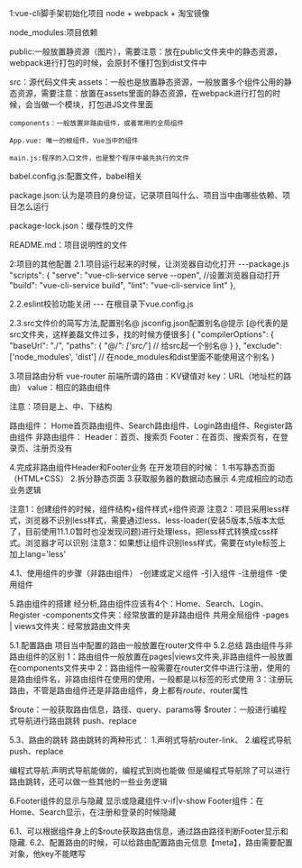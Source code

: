 1:vue-cli脚手架初始化项目
node + webpack + 淘宝镜像

node_modules:项目依赖

public:一般放置静资源（图片），需要注意：放在public文件夹中的静态资源，webpack进行打包的时候，会原封不懂打包到dist文件中

src：源代码文件夹
    assets：一般也是放置静态资源，一般放置多个组件公用的静态资源，需要注意：放置在assets里面的静态资源，在webpack进行打包的时候，会当做一个模块，打包进JS文件里面
    
    components：一般放置非路由组件，或者常用的全局组件

    App.vue: 唯一的根组件，Vue当中的组件

    main.js:程序的入口文件，也是整个程序中最先执行的文件

babel.config.js:配置文件，babel相关

package.json:认为是项目的身份证，记录项目叫什么、项目当中由哪些依赖、项目怎么运行

package-lock.json：缓存性的文件

README.md：项目说明性的文件

2:项目的其他配置
2.1.项目运行起来的时候，让浏览器自动化打开
---package.js
     "scripts": {
        "serve": "vue-cli-service serve --open", //设置浏览器自动打开
        "build": "vue-cli-service build",
        "lint": "vue-cli-service lint"
    },

2.2.eslint校验功能关闭
--- 在根目录下vue.config.js

2.3.src文件价的简写方法,配置别名@
jsconfig.json配置别名@提示 [@代表的是src文件夹，这样姜磊文件过多，找的时候方便很多]
{
    "compilerOptions": {
        "baseUrl": "./",
        "paths": {
            "@/*": ['src/*'] // 给src起一个别名@
        }
    },
    "exclude": ['node_modules', 'dist'] // 在node_modules和dist里面不能使用这个别名
} 

3.项目路由分析
vue-router
前端所谓的路由：KV键值对
key：URL（地址栏的路由）
value：相应的路由组件

注意：项目是上、中、下结构

路由组件：
Home首页路由组件、Search路由组件、Login路由组件、Register路由组件
非路由组件：
Header：首页、搜索页
Footer：在首页、搜索页有，在登录页、注册页没有

4.完成非路由组件Header和Footer业务
在开发项目的时候：
1.书写静态页面（HTML+CSS）
2.拆分静态页面
3.获取服务器的数据动态展示
4.完成相应的动态业务逻辑

注意1：创建组件的时候，组件结构+组件样式+组件资源
注意2：项目采用less样式，浏览器不识别less样式，需要通过less、less-loader(安装5版本,5版本太低了，目前使用11.1.0暂时也没发现问题)进行处理less，把less样式转换成css样式。浏览器才可以识别
注意3：如果想让组件识别less样式，需要在style标签上加上lang='less'

4.1、使用组件的步骤（非路由组件）
-创建或定义组件
-引入组件
-注册组件
-使用组件

5.路由组件的搭建
经分析,路由组件应该有4个：Home、Search、Login、Register
-components文件夹：经常放置的是非路由组件 共用全局组件
-pages | views文件夹：经常放路由文件夹

5.1.配置路由
项目当中配置的路由一般放置在router文件中
5.2.总结
路由组件与非路由组件的区别
1：路由组件一般放置在pages|views文件夹,非路由组件一般放置在components文件夹中 
2：路由组件一般需要在router文件中进行注册，使用的是路由组件名，非路由组件在使用的使用，一般都是以标签的形式使用
3：注册玩路由，不管是路由组件还是非路由组件，身上都有$route、$router属性

$route：一般获取路由信息，路径、query、params等
$router：一般进行编程式导航进行路由跳转 push、replace

5.3、路由的跳转
路由跳转的两种形式：
    1.声明式导航router-link、
    2.编程式导航push、replace
    
编程式导航:声明式导航能做的，编程式到岗也能做
但是编程式导航除了可以进行路由跳转，还可以做一些其他的一些业务逻辑

6.Footer组件的显示与隐藏
显示或隐藏组件:v-if|v-show
Footer组件：在Home、Search显示，在注册和登录的时候隐藏

6.1、可以根据组件身上的$route获取路由信息，通过路由路径判断Footer显示和隐藏.
6.2、配置路由的时候，可以给路由配置路由元信息【meta】，路由需要配置对象，他key不能瞎写



